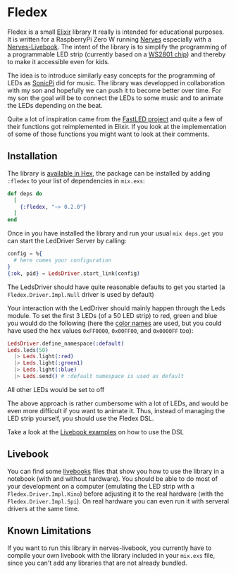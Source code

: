 # Fledex

Fledex is a small [Elixir](https://elixir-lang.org/) library It really is intended for educational purposes.
It is written for a RaspberryPi Zero W running [Nerves](https://nerves-project.org/) especially with a [Nerves-Livebook](https://hexdocs.pm/nerves/getting-started.html#nerves-livebook). 
The intent of the library is to simplify the programming of a programmable LED strip (currently based on a [WS2801 chip](https://cdn-shop.adafruit.com/datasheets/WS2801.pdf)) and thereby to make it accessible even for kids.

The idea is to introduce similarly easy concepts for the programming of LEDs as [SonicPi](https://sonic-pi.net/) did for music. The library was developped in collaboration with my son and hopefully we can push it to become better over time. For my son the goal will be to connect the LEDs to some music and to animate the LEDs depending on the beat.

Quite a lot of inspiration came from the [FastLED project](http://fastled.io/) and quite a few of their functions got reimplemented in Elixir. If you look at the implementation of some of those functions you might want to look at their comments.

## Installation

The library is [available in Hex](https://hex.pm/packages/fledex), the package can be installed
by adding `:fledex` to your list of dependencies in `mix.exs`:

```elixir
def deps do
  [
    {:fledex, "~> 0.2.0"}
  ]
end
```

Once in you have installed the library and run your usual `mix deps.get` you can start the LedDriver Server by calling:
```elixir
config = %{
  # here comes your configuration
}
{:ok, pid} = LedsDriver.start_link(config)
```

The LedsDriver should have quite reasonable defaults to get you started (a `Fledex.Driver.Impl.Null` driver is used by default)

Your interaction with the LedDriver should mainly happen through the Leds module. To set the first 3 LEDs (of a 50 LED strip) to red, green and blue you would do the following (here the [color names](https://www.ditig.com/256-colors-cheat-sheet) are used, but you could have used the hex values `0xFF0000`, `0x00FF00`, and `0x0000FF` too):
```elixir
LedsDriver.define_namespace(:default)
Leds.leds(50)
  |> Leds.light(:red)
  |> Leds.light(:green1) 
  |> Leds.light(:blue)
  |> Leds.send() # :default namespace is used as default
```
All other LEDs would be set to off

The above approach is rather cumbersome with a lot of LEDs, and would be even more difficult if you want to animate it. Thus, instead of managing the LED strip yourself, you should use the Fledex DSL.

Take a look at the [Livebook examples](README.md#livebook) on how to use the DSL

## Livebook
You can find some [livebooks](livebooks/README.md) files that show you how to use the library in a notebook (with and without hardware). You should be able to do most of your development on a computer (emulating the LED strip with a `Fledex.Driver.Impl.Kino`) before adjusting it to the real hardware (with the `Fledex.Driver.Impl.Spi`). On real hardware you can even run it with serveral drivers at the same time.

## Known Limitations
If you want to run this library in nerves-livebook, you currently have to compile your own livebook with the library included in your `mix.exs` file, since you can't add any libraries that are not already bundled.